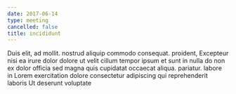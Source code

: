 ```yaml
---
date: 2017-06-14
type: meeting
cancelled: false
title: incididunt
---
```

Duis elit, ad mollit. nostrud aliquip commodo consequat. proident, Excepteur nisi ea irure dolor dolore ut velit cillum tempor ipsum et sunt in nulla do non ex dolor officia sed magna quis cupidatat occaecat aliqua. pariatur. labore in Lorem exercitation dolore consectetur adipiscing qui reprehenderit laboris Ut deserunt voluptate